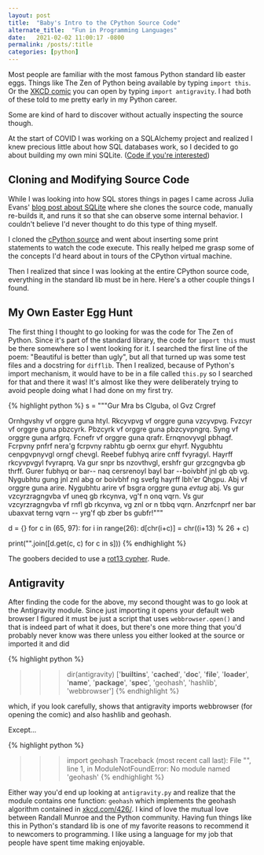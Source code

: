 ```yaml
---
layout: post
title:  "Baby's Intro to the CPython Source Code"
alternate_title:  "Fun in Programming Languages"
date:   2021-02-02 11:00:17 -0800
permalink: /posts/:title
categories: [python]
---
```

Most people are familiar with the most famous Python standard lib easter eggs.
Things like The Zen of Python being available by typing `import this`.
Or the [XKCD comic](https://xkcd.com/353/) you can open by typing `import antigravity`.
I had both of these told to me pretty early in my Python career.

Some are kind of hard to discover without actually inspecting the source though.

At the start of COVID I was working on a SQLAlchemy project and realized I knew precious little about how SQL databases work, so I decided to go about building my own mini SQLite. ([Code if you're interested](https://github.com/ayyjohn/ayysql))

## Cloning and Modifying Source Code

While I was looking into how SQL stores things in pages I came across Julia Evans' [blog post about SQLite](https://jvns.ca/blog/2014/09/27/how-does-sqlite-work-part-1-pages/) where she clones the source code, manually re-builds it, and runs it so that she can observe some internal behavior. I couldn't believe I'd never thought to do this type of thing myself.

I cloned the [cPython source](https://github.com/python/cpython) and went about inserting some print statements to watch the code execute. This really helped me grasp some of the concepts I'd heard about in tours of the CPython virtual machine.

Then I realized that since I was looking at the entire CPython source code, everything in the standard lib must be in here.
Here's a other couple things I found.

## My Own Easter Egg Hunt

The first thing I thought to go looking for was the code for The Zen of Python. Since it's part of the standard library, the code for `import this` must be there somewhere so I went looking for it.
I searched the first line of the poem: "Beautiful is better than ugly", but all that turned up was some test files and a docstring for `difflib`.
Then I realized, because of Python's import mechanism, it would have to be in a file called `this.py` so I searched for that and there it was! It's almost like they were deliberately trying to avoid people doing what I had done on my first try.

<!-- cSpell:disable -->
{% highlight python %}
s = """Gur Mra bs Clguba, ol Gvz Crgref

Ornhgvshy vf orggre guna htyl.
Rkcyvpvg vf orggre guna vzcyvpvg.
Fvzcyr vf orggre guna pbzcyrk.
Pbzcyrk vf orggre guna pbzcyvpngrq.
Syng vf orggre guna arfgrq.
Fcnefr vf orggre guna qrafr.
Ernqnovyvgl pbhagf.
Fcrpvny pnfrf nera'g fcrpvny rabhtu gb oernx gur ehyrf.
Nygubhtu cenpgvpnyvgl orngf chevgl.
Reebef fubhyq arire cnff fvyragyl.
Hayrff rkcyvpvgyl fvyraprq.
Va gur snpr bs nzovthvgl, ershfr gur grzcgngvba gb thrff.
Gurer fubhyq or bar-- naq cersrenoyl bayl bar --boivbhf jnl gb qb vg.
Nygubhtu gung jnl znl abg or boivbhf ng svefg hayrff lbh'er Qhgpu.
Abj vf orggre guna arire.
Nygubhtu arire vf bsgra orggre guna *evtug* abj.
Vs gur vzcyrzragngvba vf uneq gb rkcynva, vg'f n onq vqrn.
Vs gur vzcyrzragngvba vf rnfl gb rkcynva, vg znl or n tbbq vqrn.
Anzrfcnprf ner bar ubaxvat terng vqrn -- yrg'f qb zber bs gubfr!"""

d = {}
for c in (65, 97):
    for i in range(26):
        d[chr(i+c)] = chr((i+13) % 26 + c)

print("".join([d.get(c, c) for c in s]))
{% endhighlight %}
<!-- cSpell:enable -->

The goobers decided to use a [rot13 cypher](https://en.wikipedia.org/wiki/ROT13). Rude.

## Antigravity

After finding the code for the above, my second thought was to go look at the Antigravity module. Since just importing it opens your default web browser I figured it must be just a script that uses `webbrowser.open()` and that is indeed part of what it does, but there's one more thing that you'd probably never know was there unless you either looked at the source or imported it and did

{% highlight python %}
>>> dir(antigravity)
['__builtins__', '__cached__', '__doc__', '__file__', '__loader__', '__name__', '__package__', '__spec__', 'geohash', 'hashlib', 'webbrowser']
{% endhighlight %}

which, if you look carefully, shows that antigravity imports webbrowser (for opening the comic) and also hashlib and geohash.

Except...

{% highlight python %}
>>> import geohash
Traceback (most recent call last):
  File "<stdin>", line 1, in <module>
ModuleNotFoundError: No module named 'geohash'
{% endhighlight %}

Either way you'd end up looking at `antigravity.py` and realize that the module contains one function: `geohash` which implements the geohash algorithm contained in [xkcd.com/426/](https://xkcd.com/426/).
I kind of love the mutual love between Randall Munroe and the Python community.
Having fun things like this in Python's standard lib is one of my favorite reasons to recommend it to newcomers to programming.
I like using a language for my job that people have spent time making enjoyable.
